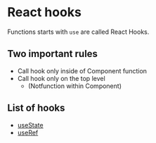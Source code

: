 # React hooks

Functions starts with `use` are called React Hooks.

## Two important rules

- Call hook only inside of Component function
- Call hook only on the top level
  - (Notfunction within Component)

## List of hooks

- [useState](./11_useState.md)
- [useRef](./12_useRef.md)